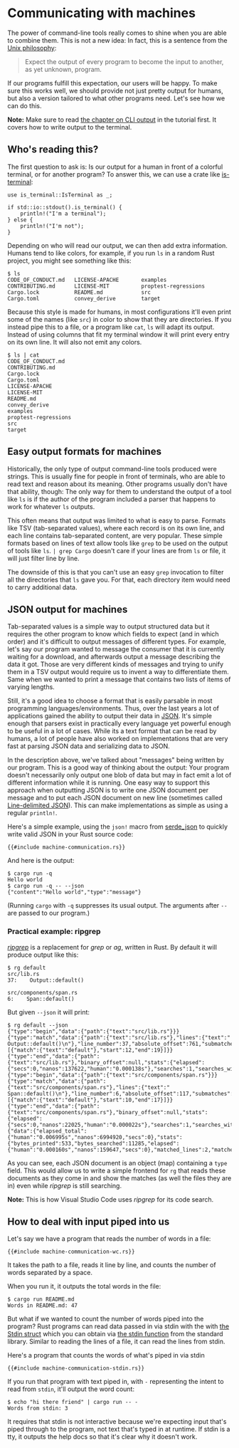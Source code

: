 # Communicating with machines

The power of command-line tools really comes to shine
when you are able to combine them.
This is not a new idea:
In fact, this is a sentence from the [Unix philosophy]:

> Expect the output of every program to become the input to another, as yet unknown, program.

[Unix philosophy]: https://en.wikipedia.org/wiki/Unix_philosophy

If our programs fulfill this expectation,
our users will be happy.
To make sure this works well,
we should provide not just pretty output for humans,
but also a version tailored to what other programs need.
Let's see how we can do this.

<aside>

**Note:**
Make sure to read [the chapter on CLI output][output]
in the tutorial first.
It covers how to write output to the terminal.

[output]: ../tutorial/output.html

</aside>

## Who's reading this?

The first question to ask is:
Is our output for a human in front of a colorful terminal,
or for another program?
To answer this,
we can use a crate like [is-terminal]:

[is-terminal]: https://crates.io/crates/is-terminal

```rust,ignore
use is_terminal::IsTerminal as _;

if std::io::stdout().is_terminal() {
    println!("I'm a terminal");
} else {
    println!("I'm not");
}
```

Depending on who will read our output,
we can then add extra information.
Humans tend to like colors,
for example,
if you run `ls` in a random Rust project,
you might see something like this:

```console
$ ls
CODE_OF_CONDUCT.md   LICENSE-APACHE       examples
CONTRIBUTING.md      LICENSE-MIT          proptest-regressions
Cargo.lock           README.md            src
Cargo.toml           convey_derive        target
```

Because this style is made for humans,
in most configurations
it'll even print some of the names (like `src`) in color
to show that they are directories.
If you instead pipe this to a file,
or a program like `cat`,
`ls` will adapt its output.
Instead of using columns that fit my terminal window
it will print every entry on its own line.
It will also not emit any colors.

```console
$ ls | cat
CODE_OF_CONDUCT.md
CONTRIBUTING.md
Cargo.lock
Cargo.toml
LICENSE-APACHE
LICENSE-MIT
README.md
convey_derive
examples
proptest-regressions
src
target
```

## Easy output formats for machines

Historically,
the only type of output command-line tools produced were strings.
This is usually fine for people in front of terminals,
who are able to read text
and reason about its meaning.
Other programs usually don't have that ability, though:
The only way for them to understand the output of a tool
like `ls`
is if the author of the program included a parser
that happens to work for whatever `ls` outputs.

This often means
that output was limited to what is easy to parse.
Formats like TSV (tab-separated values),
where each record is on its own line,
and each line contains tab-separated content,
are very popular.
These simple formats based on lines of text
allow tools like `grep`
to be used on the output of tools like `ls`.
`| grep Cargo` doesn't care if your lines are from `ls` or file,
it will just filter line by line.

The downside of this is that you can't use
an easy `grep` invocation to filter all the directories that `ls` gave you.
For that, each directory item would need to carry additional data.

## JSON output for machines

Tab-separated values is a simple way
to output structured data
but it requires the other program to know which fields to expect
(and in which order)
and it's difficult to output messages of different types.
For example,
let's say our program wanted to message the consumer
that it is currently waiting for a download,
and afterwards output a message describing the data it got.
Those are very different kinds of messages
and trying to unify them in a TSV output
would require us to invent a way to differentiate them.
Same when we wanted to print a message that contains two lists
of items of varying lengths.

Still,
it's a good idea to choose a format that is easily parsable
in most programming languages/environments.
Thus,
over the last years a lot of applications gained the ability
to output their data in [JSON].
It's simple enough that parsers exist in practically every language
yet powerful enough to be useful in a lot of cases.
While its a text format that can be read by humans,
a lot of people have also worked on implementations that are very fast at
parsing JSON data and serializing data to JSON.

[JSON]: https://www.json.org/

In the description above,
we've talked about "messages" being written by our program.
This is a good way of thinking about the output:
Your program doesn't necessarily only output one blob of data
but may in fact emit a lot of different information
while it is running.
One easy way to support this approach when outputting JSON
is to write one JSON document per message
and to put each JSON document on new line
(sometimes called [Line-delimited JSON][jsonlines]).
This can make implementations as simple as using a regular `println!`.

[jsonlines]: https://en.wikipedia.org/wiki/JSON_streaming#Line-delimited_JSON

Here's a simple example,
using the `json!` macro from [serde_json]
to quickly write valid JSON in your Rust source code:

[serde_json]: https://crates.io/crates/serde_json

```rust,ignore
{{#include machine-communication.rs}}
```

And here is the output:

```console
$ cargo run -q
Hello world
$ cargo run -q -- --json
{"content":"Hello world","type":"message"}
```

(Running `cargo` with `-q` suppresses its usual output.
The arguments after `--` are passed to our program.)

### Practical example: ripgrep

_[ripgrep]_ is a replacement for _grep_ or _ag_, written in Rust.
By default it will produce output like this:

[ripgrep]: https://github.com/BurntSushi/ripgrep

```console
$ rg default
src/lib.rs
37:    Output::default()

src/components/span.rs
6:    Span::default()
```

But given `--json` it will print:

```console
$ rg default --json
{"type":"begin","data":{"path":{"text":"src/lib.rs"}}}
{"type":"match","data":{"path":{"text":"src/lib.rs"},"lines":{"text":"    Output::default()\n"},"line_number":37,"absolute_offset":761,"submatches":[{"match":{"text":"default"},"start":12,"end":19}]}}
{"type":"end","data":{"path":{"text":"src/lib.rs"},"binary_offset":null,"stats":{"elapsed":{"secs":0,"nanos":137622,"human":"0.000138s"},"searches":1,"searches_with_match":1,"bytes_searched":6064,"bytes_printed":256,"matched_lines":1,"matches":1}}}
{"type":"begin","data":{"path":{"text":"src/components/span.rs"}}}
{"type":"match","data":{"path":{"text":"src/components/span.rs"},"lines":{"text":"    Span::default()\n"},"line_number":6,"absolute_offset":117,"submatches":[{"match":{"text":"default"},"start":10,"end":17}]}}
{"type":"end","data":{"path":{"text":"src/components/span.rs"},"binary_offset":null,"stats":{"elapsed":{"secs":0,"nanos":22025,"human":"0.000022s"},"searches":1,"searches_with_match":1,"bytes_searched":5221,"bytes_printed":277,"matched_lines":1,"matches":1}}}
{"data":{"elapsed_total":{"human":"0.006995s","nanos":6994920,"secs":0},"stats":{"bytes_printed":533,"bytes_searched":11285,"elapsed":{"human":"0.000160s","nanos":159647,"secs":0},"matched_lines":2,"matches":2,"searches":2,"searches_with_match":2}},"type":"summary"}
```

As you can see,
each JSON document is an object (map) containing a `type` field.
This would allow us to write a simple frontend for `rg`
that reads these documents as they come in and show the matches
(as well the files they are in)
even while _ripgrep_ is still searching.

<aside>

**Note:**
This is how Visual Studio Code uses _ripgrep_ for its code search.

</aside>

## How to deal with input piped into us

Let's say we have a program that reads the number of words in a file:

``` rust,ignore
{{#include machine-communication-wc.rs}}
```

It takes the path to a file, reads it line by line, and counts the number of
words separated by a space.

When you run it, it outputs the total words in the file:

``` console
$ cargo run README.md
Words in README.md: 47
```

But what if we wanted to count the number of words piped into the program?
Rust programs can read data passed in via stdin with the with [the Stdin
struct](https://doc.rust-lang.org/std/io/struct.Stdin.html) which you can
obtain via [the stdin function](https://doc.rust-lang.org/std/io/fn.stdin.html)
from the standard library. Similar to reading the lines of a file, it can read
the lines from stdin.

Here's a program that counts the words of what's piped in via stdin

``` rust,ignore
{{#include machine-communication-stdin.rs}}
```

If you run that program with text piped in, with `-` representing the intent to
read from `stdin`, it'll output the word count:

``` console
$ echo "hi there friend" | cargo run -- -
Words from stdin: 3
```

It requires that stdin is not interactive because we're expecting input that's
piped through to the program, not text that's typed in at runtime. If stdin is
a tty, it outputs the help docs so that it's clear why it doesn't work.
